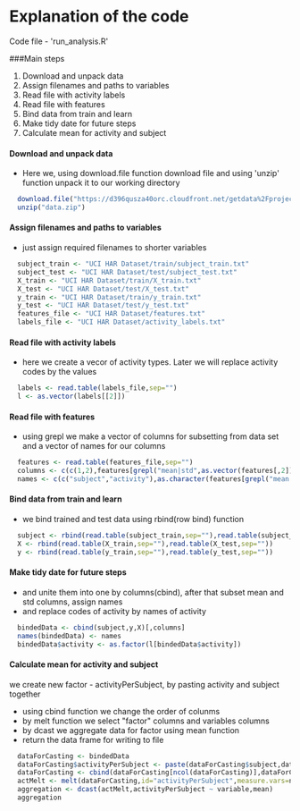 Explanation of the code
===============
Code file - 'run_analysis.R'

###Main steps 
1. Download and unpack data
2. Assign filenames and paths to variables
3. Read file with activity labels
4. Read file with features
5. Bind data from train and learn
6. Make tidy date for future steps
7. Calculate mean for activity and subject 

#### Download and unpack data
* Here we, using download.file function download file and using 'unzip' function unpack it to our working directory
```R
  download.file("https://d396qusza40orc.cloudfront.net/getdata%2Fprojectfiles%2FUCI%20HAR%20Dataset.zip", destfile="data.zip")
  unzip("data.zip")
```
#### Assign filenames and paths to variables
* just assign required filenames to shorter variables
```R
  subject_train <- "UCI HAR Dataset/train/subject_train.txt"
  subject_test <- "UCI HAR Dataset/test/subject_test.txt"
  X_train <- "UCI HAR Dataset/train/X_train.txt"
  X_test <- "UCI HAR Dataset/test/X_test.txt"
  y_train <- "UCI HAR Dataset/train/y_train.txt"
  y_test <- "UCI HAR Dataset/test/y_test.txt"
  features_file <- "UCI HAR Dataset/features.txt"
  labels_file <- "UCI HAR Dataset/activity_labels.txt"
```
#### Read file with activity labels
* here we create a vecor of activity types. Later we will replace activity codes by the values
```R
  labels <- read.table(labels_file,sep="")
  l <- as.vector(labels[[2]])
```
#### Read file with features
* using grepl we make a vector of columns for subsetting from data set and a vector of names for our columns
```R
  features <- read.table(features_file,sep="")
  columns <- c(c(1,2),features[grepl("mean|std",as.vector(features[,2])),1]+2)
  names <- c(c("subject","activity"),as.character(features[grepl("mean|std",as.vector(features[,2])),2]))
```
#### Bind data from train and learn
* we bind trained and test data using rbind(row bind) function
```R
  subject <- rbind(read.table(subject_train,sep=""),read.table(subject_test,sep=""))
  X <- rbind(read.table(X_train,sep=""),read.table(X_test,sep=""))
  y <- rbind(read.table(y_train,sep=""),read.table(y_test,sep=""))
```
#### Make tidy date for future steps
* and unite them into one by columns(cbind), after that subset mean and std columns, assign names
* and replace codes of activity by names of activity
```R
  bindedData <- cbind(subject,y,X)[,columns]
  names(bindedData) <- names
  bindedData$activity <- as.factor(l[bindedData$activity])
```
#### Calculate mean for activity and subject
we create new factor - activityPerSubject, by pasting activity and subject together
* using cbind function we change the order of colunms
* by melt function we select "factor" columns and variables columns
* by dcast we aggregate data for factor using mean function
* return the data frame for writing to file
```R
  dataForCasting <- bindedData
  dataForCasting$activityPerSubject <- paste(dataForCasting$subject,dataForCasting$activity,sep="-")
  dataForCasting <- cbind(dataForCasting[ncol(dataForCasting)],dataForCasting[1:ncol(dataForCasting)-1])
  actMelt <- melt(dataForCasting,id="activityPerSubject",measure.vars=names[3:length(names)])
  aggregation <- dcast(actMelt,activityPerSubject ~ variable,mean)
  aggregation
```